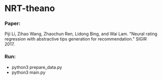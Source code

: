 # NRT-theano

### Paper:
Piji Li, Zihao Wang, Zhaochun Ren, Lidong Bing, and Wai Lam. "Neural rating regression with abstractive tips generation for recommendation." SIGIR 2017.

### Run:
- python3 prepare_data.py
- python3 main.py
